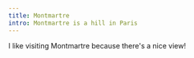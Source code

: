 ```yaml
---
title: Montmartre
intro: Montmartre is a hill in Paris
---
```


I like visiting Montmartre because there's a nice view!